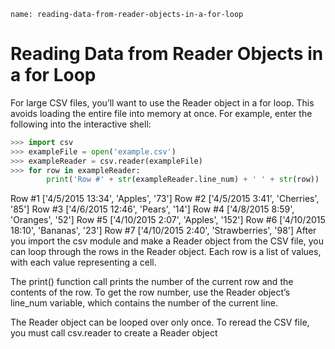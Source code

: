 ```ngMeta
name: reading-data-from-reader-objects-in-a-for-loop
```
# Reading Data from Reader Objects in a for Loop
For large CSV files, you’ll want to use the Reader object in a for loop. This avoids loading the entire file into memory at once. For example, enter the following into the interactive shell:

```python
>>> import csv
>>> exampleFile = open('example.csv')
>>> exampleReader = csv.reader(exampleFile)
>>> for row in exampleReader:
        print('Row #' + str(exampleReader.line_num) + ' ' + str(row))
```
Row #1 ['4/5/2015 13:34', 'Apples', '73']
Row #2 ['4/5/2015 3:41', 'Cherries', '85']
Row #3 ['4/6/2015 12:46', 'Pears', '14']
Row #4 ['4/8/2015 8:59', 'Oranges', '52']
Row #5 ['4/10/2015 2:07', 'Apples', '152']
Row #6 ['4/10/2015 18:10', 'Bananas', '23']
Row #7 ['4/10/2015 2:40', 'Strawberries', '98']
After you import the csv module and make a Reader object from the CSV file, you can loop through the rows in the Reader object. Each row is a list of values, with each value representing a cell.

The print() function call prints the number of the current row and the contents of the row. To get the row number, use the Reader object’s line_num variable, which contains the number of the current line.

The Reader object can be looped over only once. To reread the CSV file, you must call csv.reader to create a Reader object